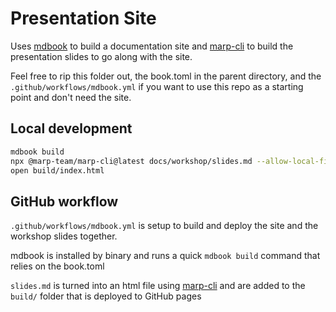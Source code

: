 # Presentation Site

Uses [mdbook](https://rust-lang.github.io/mdBook/) to build a documentation site and [marp-cli](https://github.com/marp-team/marp-cli) to build the presentation slides to go along with the site.

Feel free to rip this folder out, the book.toml in the parent directory, and the `.github/workflows/mdbook.yml` if you want to use this repo as a starting point and don't need the site.

## Local development

```bash
mdbook build
npx @marp-team/marp-cli@latest docs/workshop/slides.md --allow-local-files --html --template bespoke -o build/slides.html
open build/index.html
```

## GitHub workflow

`.github/workflows/mdbook.yml` is setup to build and deploy the site and the workshop slides together.

mdbook is installed by binary and runs a quick `mdbook build` command that relies on the book.toml

`slides.md` is turned into an html file using [marp-cli](https://github.com/marp-team/marp-cli) and are added to the `build/` folder that is deployed to GitHub pages
